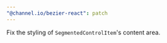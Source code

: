 ```yaml
---
"@channel.io/bezier-react": patch
---
```


Fix the styling of `SegmentedControlItem`'s content area.
